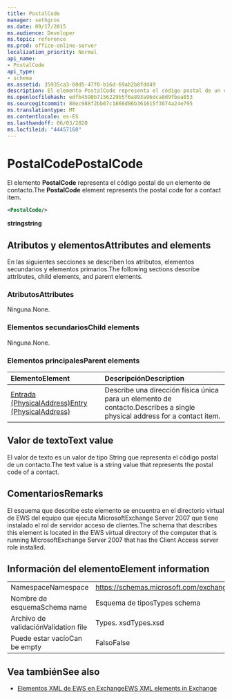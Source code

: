 ```yaml
---
title: PostalCode
manager: sethgros
ms.date: 09/17/2015
ms.audience: Developer
ms.topic: reference
ms.prod: office-online-server
localization_priority: Normal
api_name:
- PostalCode
api_type:
- schema
ms.assetid: 35935ca3-60d5-47f0-b16d-69ab2b8fdd49
description: El elemento PostalCode representa el código postal de un elemento de contacto.
ms.openlocfilehash: edfb4590b7156229b5f6a893a96dca8d9fbea853
ms.sourcegitcommit: 88ec988f2bb67c1866d06b361615f3674a24e795
ms.translationtype: MT
ms.contentlocale: es-ES
ms.lasthandoff: 06/03/2020
ms.locfileid: "44457168"
---
```

# <a name="postalcode"></a><span data-ttu-id="698e8-103">PostalCode</span><span class="sxs-lookup"><span data-stu-id="698e8-103">PostalCode</span></span>

<span data-ttu-id="698e8-104">El elemento **PostalCode** representa el código postal de un elemento de contacto.</span><span class="sxs-lookup"><span data-stu-id="698e8-104">The **PostalCode** element represents the postal code for a contact item.</span></span> 
  
```xml
<PostalCode/>
```

 <span data-ttu-id="698e8-105">**string**</span><span class="sxs-lookup"><span data-stu-id="698e8-105">**string**</span></span>
## <a name="attributes-and-elements"></a><span data-ttu-id="698e8-106">Atributos y elementos</span><span class="sxs-lookup"><span data-stu-id="698e8-106">Attributes and elements</span></span>

<span data-ttu-id="698e8-107">En las siguientes secciones se describen los atributos, elementos secundarios y elementos primarios.</span><span class="sxs-lookup"><span data-stu-id="698e8-107">The following sections describe attributes, child elements, and parent elements.</span></span>
  
### <a name="attributes"></a><span data-ttu-id="698e8-108">Atributos</span><span class="sxs-lookup"><span data-stu-id="698e8-108">Attributes</span></span>

<span data-ttu-id="698e8-109">Ninguna.</span><span class="sxs-lookup"><span data-stu-id="698e8-109">None.</span></span>
  
### <a name="child-elements"></a><span data-ttu-id="698e8-110">Elementos secundarios</span><span class="sxs-lookup"><span data-stu-id="698e8-110">Child elements</span></span>

<span data-ttu-id="698e8-111">Ninguna.</span><span class="sxs-lookup"><span data-stu-id="698e8-111">None.</span></span>
  
### <a name="parent-elements"></a><span data-ttu-id="698e8-112">Elementos principales</span><span class="sxs-lookup"><span data-stu-id="698e8-112">Parent elements</span></span>

|<span data-ttu-id="698e8-113">**Elemento**</span><span class="sxs-lookup"><span data-stu-id="698e8-113">**Element**</span></span>|<span data-ttu-id="698e8-114">**Descripción**</span><span class="sxs-lookup"><span data-stu-id="698e8-114">**Description**</span></span>|
|:-----|:-----|
|[<span data-ttu-id="698e8-115">Entrada (PhysicalAddress)</span><span class="sxs-lookup"><span data-stu-id="698e8-115">Entry (PhysicalAddress)</span></span>](entry-physicaladdress.md) <br/> |<span data-ttu-id="698e8-116">Describe una dirección física única para un elemento de contacto.</span><span class="sxs-lookup"><span data-stu-id="698e8-116">Describes a single physical address for a contact item.</span></span>  <br/> |
   
## <a name="text-value"></a><span data-ttu-id="698e8-117">Valor de texto</span><span class="sxs-lookup"><span data-stu-id="698e8-117">Text value</span></span>

<span data-ttu-id="698e8-118">El valor de texto es un valor de tipo String que representa el código postal de un contacto.</span><span class="sxs-lookup"><span data-stu-id="698e8-118">The text value is a string value that represents the postal code of a contact.</span></span>
  
## <a name="remarks"></a><span data-ttu-id="698e8-119">Comentarios</span><span class="sxs-lookup"><span data-stu-id="698e8-119">Remarks</span></span>

<span data-ttu-id="698e8-120">El esquema que describe este elemento se encuentra en el directorio virtual de EWS del equipo que ejecuta MicrosoftExchange Server 2007 que tiene instalado el rol de servidor acceso de clientes.</span><span class="sxs-lookup"><span data-stu-id="698e8-120">The schema that describes this element is located in the EWS virtual directory of the computer that is running MicrosoftExchange Server 2007 that has the Client Access server role installed.</span></span>
  
## <a name="element-information"></a><span data-ttu-id="698e8-121">Información del elemento</span><span class="sxs-lookup"><span data-stu-id="698e8-121">Element information</span></span>

|||
|:-----|:-----|
|<span data-ttu-id="698e8-122">Namespace</span><span class="sxs-lookup"><span data-stu-id="698e8-122">Namespace</span></span>  <br/> |https://schemas.microsoft.com/exchange/services/2006/types  <br/> |
|<span data-ttu-id="698e8-123">Nombre de esquema</span><span class="sxs-lookup"><span data-stu-id="698e8-123">Schema name</span></span>  <br/> |<span data-ttu-id="698e8-124">Esquema de tipos</span><span class="sxs-lookup"><span data-stu-id="698e8-124">Types schema</span></span>  <br/> |
|<span data-ttu-id="698e8-125">Archivo de validación</span><span class="sxs-lookup"><span data-stu-id="698e8-125">Validation file</span></span>  <br/> |<span data-ttu-id="698e8-126">Types. xsd</span><span class="sxs-lookup"><span data-stu-id="698e8-126">Types.xsd</span></span>  <br/> |
|<span data-ttu-id="698e8-127">Puede estar vacío</span><span class="sxs-lookup"><span data-stu-id="698e8-127">Can be empty</span></span>  <br/> |<span data-ttu-id="698e8-128">Falso</span><span class="sxs-lookup"><span data-stu-id="698e8-128">False</span></span>  <br/> |
   
## <a name="see-also"></a><span data-ttu-id="698e8-129">Vea también</span><span class="sxs-lookup"><span data-stu-id="698e8-129">See also</span></span>



- [<span data-ttu-id="698e8-130">Elementos XML de EWS en Exchange</span><span class="sxs-lookup"><span data-stu-id="698e8-130">EWS XML elements in Exchange</span></span>](ews-xml-elements-in-exchange.md)

